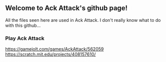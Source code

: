 ## Welcome to Ack Attack's github page!
All the files seen here are used in Ack Attack. I don't really know what to do with this github...
### Play Ack Attack
https://gamejolt.com/games/AckAttack/562059 https://scratch.mit.edu/projects/408157610/
